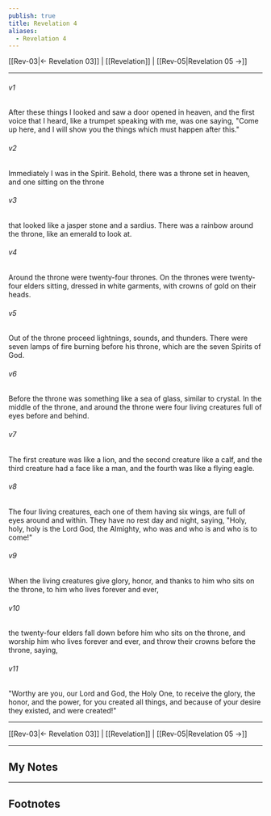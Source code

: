 ```yaml
---
publish: true
title: Revelation 4
aliases:
  - Revelation 4
---
```


[[Rev-03|← Revelation 03]] | [[Revelation]] | [[Rev-05|Revelation 05 →]]
***



###### v1 
After these things I looked and saw a door opened in heaven, and the first voice that I heard, like a trumpet speaking with me, was one saying, "Come up here, and I will show you the things which must happen after this." 

###### v2 
Immediately I was in the Spirit. Behold, there was a throne set in heaven, and one sitting on the throne 

###### v3 
that looked like a jasper stone and a sardius. There was a rainbow around the throne, like an emerald to look at. 

###### v4 
Around the throne were twenty-four thrones. On the thrones were twenty-four elders sitting, dressed in white garments, with crowns of gold on their heads. 

###### v5 
Out of the throne proceed lightnings, sounds, and thunders. There were seven lamps of fire burning before his throne, which are the seven Spirits of God. 

###### v6 
Before the throne was something like a sea of glass, similar to crystal. In the middle of the throne, and around the throne were four living creatures full of eyes before and behind. 

###### v7 
The first creature was like a lion, and the second creature like a calf, and the third creature had a face like a man, and the fourth was like a flying eagle. 

###### v8 
The four living creatures, each one of them having six wings, are full of eyes around and within. They have no rest day and night, saying, "Holy, holy, holy is the Lord God, the Almighty, who was and who is and who is to come!" 

###### v9 
When the living creatures give glory, honor, and thanks to him who sits on the throne, to him who lives forever and ever, 

###### v10 
the twenty-four elders fall down before him who sits on the throne, and worship him who lives forever and ever, and throw their crowns before the throne, saying, 

###### v11 
"Worthy are you, our Lord and God, the Holy One, to receive the glory, the honor, and the power, for you created all things, and because of your desire they existed, and were created!"

***
[[Rev-03|← Revelation 03]] | [[Revelation]] | [[Rev-05|Revelation 05 →]]

---
## My Notes

---
## Footnotes